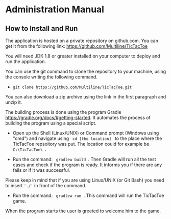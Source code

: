 # Administration Manual

## How to Install and Run
The application is hosted on a private repository on github.com. You can get it from the following link: https://github.com/Multiline/TicTacToe

You will need JDK 1.8 or greater installed on your computer to deploy and run the application.

You can use the git command to clone the repository to your machine, using the console writing the following command.

- <code>git clone https://github.com/Multiline/TicTacToe.git</code>

You can also download a zip archive using the link in the first paragraph and unzip it.

The building process is done using the program Gradle https://gradle.org/docs/#getting-started. It automates the process of building the program using a special script.
 
- Open up the Shell (Linux/UNIX) or Command prompt (Windows using "cmd") and navigate using <code> cd [the location] </code> to the place where the TicTacToe repsoitory was put. The location could for example be <code> C:\TicTacToe\ </code>. 

- Run the command: <code> gradlew build </code>. Then Gradle will run all the test cases and check if the program is ready. It informs you if there are any fails or if it was successful.

Please keep in mind that if you are using Linux/UNIX (or Git Bash) you need to insert <code>'./'</code> in front of the command.

- Run the command: <code> gradlew run </code>. 
This command will run the TicTacToe game.

When the program starts the user is greeted to welcome him to the game. 

